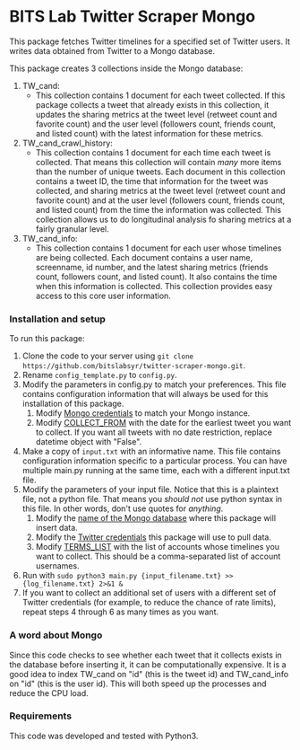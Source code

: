 # BITS Lab Twitter Scraper Mongo

This package fetches Twitter timelines for a specified set of Twitter users. It writes data obtained from Twitter to a Mongo database.  

This package creates 3 collections inside the Mongo database:
1) TW_cand:  
   * This collection contains 1 document for each tweet collected. If this package collects a tweet that already exists in this collection, it updates the sharing metrics at the tweet level (retweet count and favorite count) and the user level (followers count, friends count, and listed count) with the latest information for these metrics.
2) TW_cand_crawl_history:  
   * This collection contains 1 document for each time each tweet is collected. That means this collection will contain _many_ more items than the number of unique tweets. Each document in this collection contains a tweet ID, the time that information for the tweet was collected, and sharing metrics at the tweet level (retweet count and favorite count) and at the user level (followers count, friends count, and listed count) from the time the information was collected. This collection allows us to do longitudinal analysis fo sharing metrics at a fairly granular level.
3) TW_cand_info:  
   * This collection contains 1 document for each user whose timelines are being collected. Each document contains a user name, screenname, id number, and the latest sharing metrics (friends count, followers count, and listed count). It also contains the time when this information is collected. This collection provides easy access to this core user information. 

### Installation and setup

To run this package:  
1) Clone the code to your server using `git clone https://github.com/bitslabsyr/twitter-scraper-mongo.git`.    
2) Rename `config_template.py` to `config.py`.
3) Modify the parameters in config.py to match your preferences. This file contains configuration information that will always be used for this installation of this package. 
    1) Modify [Mongo credentials](https://github.com/bitslabsyr/twitter-scraper-mongo/blob/master/config_template.py#L6) to match your Mongo instance.  
    2) Modify [COLLECT_FROM](https://github.com/bitslabsyr/twitter-scraper-mongo/blob/master/config_template.py#L11) with the date for the earliest tweet you want to collect. If you want all tweets with no date restriction, replace datetime object with "False".
4) Make a copy of `input.txt` with an informative name. This file contains configuration information specific to a particular process. You can have multiple main.py running at the same time, each with a different input.txt file.
5) Modify the parameters of your input file. Notice that this is a plaintext file, not a python file. That means you *should not* use python syntax in this file. In other words, don't use quotes for *anything*.
   1) Modify the [name of the Mongo database](https://github.com/bitslabsyr/twitter-scraper-mongo/blob/master/input.txt#L1) where this package will insert data.
   2) Modify the [Twitter credentials](https://github.com/bitslabsyr/twitter-scraper-mongo/blob/master/input.txt#L2) this package will use to pull data.
   3) Modify [TERMS_LIST](https://github.com/bitslabsyr/twitter-scraper-mongo/blob/master/input.txt#L6) with the list of accounts whose timelines you want to collect. This should be a comma-separated list of account usernames. 
6) Run with `sudo python3 main.py {input_filename.txt} >> {log_filename.txt} 2>&1 &`
7) If you want to collect an additional set of users with a different set of Twitter credentials (for example, to reduce the chance of rate limits), repeat steps 4 through 6 as many times as you want.

### A word about Mongo

Since this code checks to see whether each tweet that it collects exists in the database before inserting it, it can be computationally expensive. It is a good idea to index TW_cand on "id" (this is the tweet id) and TW_cand_info on "id" (this is the user id). This will both speed up the processes and reduce the CPU load. 

### Requirements

This code was developed and tested with Python3.
       